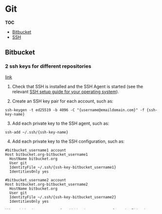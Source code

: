 # Git

**TOC**
- [Bitbucket](#bitbucket)
- [SSH](#ssh)


## Bitbucket

### 2 ssh keys for different repositories

[link](https://support.atlassian.com/bitbucket-cloud/docs/managing-multiple-bitbucket-user-ssh-keys-on-one-device/)


1. Check that SSH is installed and the SSH Agent is started (see the relevant [SSH setup guide for your operating system](https://support.atlassian.com/bitbucket-cloud/docs/configure-ssh-and-two-step-verification/)).

2. Create an SSH key pair for each account, such as:
   
```ssh-keygen -t ed25519 -b 4096 -C "{username@emaildomain.com}" -f {ssh-key-name}```

3. Add each private key to the SSH agent, such as:
   
```ssh-add ~/.ssh/{ssh-key-name}```

4. Add each private key to the SSH configuration, such as:

```
#bitbucket_username1 account
Host bitbucket.org-bitbucket_username1
  HostName bitbucket.org
  User git
  IdentityFile ~/.ssh/{ssh-key-bitbucket_username1}
  IdentitiesOnly yes

#bitbucket_username2 account
Host bitbucket.org-bitbucket_username2
  HostName bitbucket.org
  User git
  IdentityFile ~/.ssh/{ssh-key-bitbucket_username2}
  IdentitiesOnly yes
```

Where bitbucket_username1 and bitbucket_username2 are the Bitbucket usernames of the two accounts the SSH keys were created for. Your Bitbucket username is listed under **Bitbucket profile settings** on your [Bitbucket Personal settings page](https://bitbucket.org/account/settings/).

5. Add the public keys to the corresponding accounts on Bitbucket Cloud (see the relevant [SSH setup guide for your operating system](https://support.atlassian.com/bitbucket-cloud/docs/configure-ssh-and-two-step-verification/)).

6. Clone repositories or update the git remote for repositories already cloned.

- To clone a repository, use the git clone command with the updated host bitbucket.org-{bitbucket_username}, such as:

```git clone git@bitbucket.org-{bitbucket_username}:{workspace}/{repo}.git```

- To update the Git remote for repositories already cloned, run the git remote command from within the repository with the updated host bitbucket.org-{bitbucket_username}, such as:

```git remote set-url origin git@bitbucket.org-{bitbucket_username}:{workspace}/{repo}.git```

7. Update the Git configuration for the repository to the relevant user by navigating into the relevant repository and updating the Git configuration, such as:

```
git config user.name "{bitbucket_username}"
git config user.email "{user@example.com}"
```

Running git config without the --global option will set the user details for an individual repository, rather than user-wide.


## SSH

Note that there are at least two bug reports for ssh-add -d/-D not removing keys:

- ["Debian Bug report #472477: ssh-add -D does not remove SSH key from gnome-keyring-daemon memory"]{https://bugs.debian.org/cgi-bin/bugreport.cgi?bug=472477}
- ["Ubuntu: ssh-add -D deleting all identities does not work. Also, why are all identities auto-added?"](https://bugs.launchpad.net/ubuntu/+source/openssh/+bug/505278)

The exact issue is:

> ssh-add -d/-D deletes only manually added keys from gnome-keyring.
> There is no way to delete automatically added keys.
> This is the original bug, and it's still definitely present.

> So, for example, if you have two different automatically-loaded ssh identities associated with two different GitHub accounts -- say for work and for home -- there's no way to switch between them. GitHubtakes the first one which matches, so you always appear as your 'home' user to GitHub, with no way to upload things to work projects.

> Allowing ssh-add -d to apply to automatically-loaded keys (and ssh-add -t X to change the lifetime of automatically-loaded keys), would restore the behavior most users expect.

More precisely, about the issue:

> The culprit is gpg-keyring-daemon:

> > It subverts the normal operation of ssh-agent, mostly just so that it can pop up a pretty box into which you can type the passphrase for an encrypted ssh key.
> > And it paws through your .ssh directory, and automatically adds any keys it finds to your agent.
> > And it won't let you delete those keys.

> How do we hate this? Let's not count the ways -- life's too short.

> > The failure is compounded because newer ssh clients automatically try all the keys in your ssh-agent when connecting to a host.
> > If there are too many, the server will reject the connection.
> > And since gnome-keyring-daemon has decided for itself how many keys you want your ssh-agent to have, and has autoloaded them, AND WON'T LET YOU DELETE THEM, you're toast.

This bug is still confirmed in Ubuntu 14.04.4, as recently as two days ago (August 21st, 2014)

A possible workaround:

> Do ssh-add -D to delete all your manually added keys. This also locks the automatically added keys, but is not much use since gnome-keyring will ask you to unlock them anyways when you try doing a git push.
> Navigate to your ~/.ssh folder and move all your key files except the one you want to identify with into a separate folder called backup. If necessary you can also open seahorse and delete the keys from there.
> Now you should be able to do git push without a problem.

